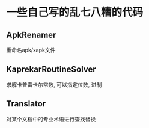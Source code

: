 # 一些自己写的乱七八糟的代码
## ApkRenamer
重命名apk/xapk文件

## KaprekarRoutineSolver
求解卡普雷卡尔常数, 可以指定位数, 进制

## Translator
对某个文档中的专业术语进行查找替换